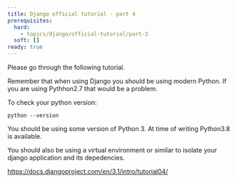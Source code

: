 ```yaml
---
title: Django official tutorial - part 4
prerequisites:
  hard:
    - topics/django/official-tutorial/part-3
  soft: []
ready: true
---
```


Please go through the following tutorial.

Remember that when using Django you should be using modern Python. If you are using Pythhon2.7 that would be a problem.

To check your python version:

```
python --version
```

You should be using some version of Python 3. At time of writing Python3.8 is available.

You should also be using a virtual environment or similar to isolate your django application and its depedencies.

https://docs.djangoproject.com/en/3.1/intro/tutorial04/
